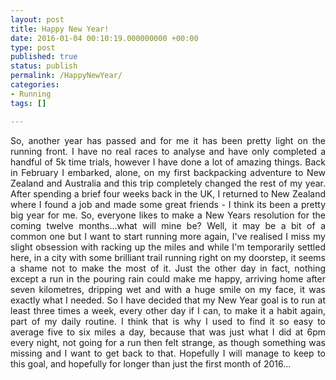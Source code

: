 ```yaml
---
layout: post
title: Happy New Year!
date: 2016-01-04 00:10:19.000000000 +00:00
type: post
published: true
status: publish
permalink: /HappyNewYear/
categories:
- Running
tags: []

---
```

<p class="western" align="JUSTIFY">So, another year has passed and for me it has been pretty light on the running front. I have no real races to analyse and have only completed a handful of 5k time trials, however I have done a lot of amazing things. Back in February I embarked, alone, on my first backpacking adventure to New Zealand and Australia and this trip completely changed the rest of my year. After spending a brief four weeks back in the UK, I returned to New Zealand where I found a job and made some great friends - I think its been a pretty big year for me. So, everyone likes to make a New Years resolution for the coming twelve months...what will mine be? Well, it may be a bit of a common one but I want to start running more again, I've realised I miss my slight obsession with racking up the miles and while I'm temporarily settled here, in a city with some brilliant trail running right on my doorstep, it seems a shame not to make the most of it. Just the other day in fact, nothing except a run in the pouring rain could make me happy, arriving home after seven kilometres, dripping wet and with a huge smile on my face, it was exactly what I needed. So I have decided that my New Year goal is to run at least three times a week, every other day if I can, to make it a habit again, part of my daily routine. I think that is why I used to find it so easy to average five to six miles a day, because that was just what I did at 6pm every night, not going for a run then felt strange, as though something was missing and I want to get back to that. Hopefully I will manage to keep to this goal, and hopefully for longer than just the first month of 2016...</p>
